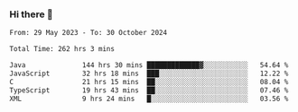 ### Hi there 👋

<!--START_SECTION:waka-->

```txt
From: 29 May 2023 - To: 30 October 2024

Total Time: 262 hrs 3 mins

Java              144 hrs 30 mins █████████████▓░░░░░░░░░░░   54.64 %
JavaScript        32 hrs 18 mins  ███░░░░░░░░░░░░░░░░░░░░░░   12.22 %
C                 21 hrs 15 mins  ██░░░░░░░░░░░░░░░░░░░░░░░   08.04 %
TypeScript        19 hrs 43 mins  ██░░░░░░░░░░░░░░░░░░░░░░░   07.46 %
XML               9 hrs 24 mins   █░░░░░░░░░░░░░░░░░░░░░░░░   03.56 %
```

<!--END_SECTION:waka-->
<!--
**the-beef-calculator/the-beef-calculator** is a ✨ _special_ ✨ repository because its `README.md` (this file) appears on your GitHub profile.

Here are some ideas to get you started:

- 🔭 I’m currently working on ...
- 🌱 I’m currently learning ...
- 👯 I’m looking to collaborate on ...
- 🤔 I’m looking for help with ...
- 💬 Ask me about ...
- 📫 How to reach me: ...
- 😄 Pronouns: ...
- ⚡ Fun fact: ...
-->

